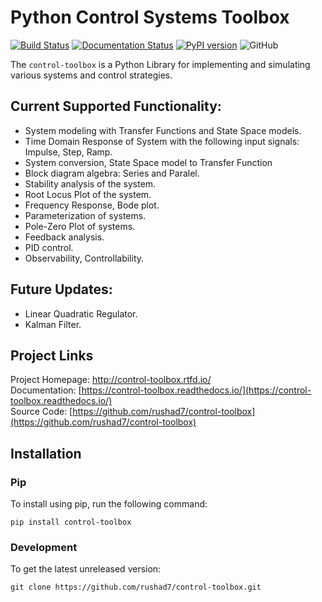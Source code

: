 # Python Control Systems Toolbox
[![Build Status](https://travis-ci.com/rushad7/control-toolbox.svg?branch=master)](https://travis-ci.com/rushad7/control-toolbox)
[![Documentation Status](https://readthedocs.org/projects/control-toolbox/badge/?version=latest)](https://control-toolbox.readthedocs.io/en/latest/?badge=latest)
[![PyPI version](https://badge.fury.io/py/control-toolbox.svg)](https://badge.fury.io/py/control-toolbox)
![GitHub](https://img.shields.io/github/license/rushad7/control-toolbox)  

The `control-toolbox` is a Python Library for implementing and simulating various systems and control strategies.

## Current Supported Functionality:

- System modeling with Transfer Functions and State Space models.
- Time Domain Response of System with the following input signals: Impulse, Step, Ramp.
- System conversion, State Space model to Transfer Function
- Block diagram algebra: Series and Paralel.
- Stability analysis of the system.
- Root Locus Plot of the system.
- Frequency Response, Bode plot.
- Parameterization of systems.
- Pole-Zero Plot of systems.
- Feedback analysis.
- PID control.
- Observability, Controllability.

## Future Updates:
- Linear Quadratic Regulator.
- Kalman Filter.

## Project Links
Project Homepage: http://control-toolbox.rtfd.io/  
Documentation: [https://control-toolbox.readthedocs.io/](https://control-toolbox.readthedocs.io/)  
Source Code: [https://github.com/rushad7/control-toolbox](https://github.com/rushad7/control-toolbox)  

## Installation
### Pip
To install using pip, run the following command:

`pip install control-toolbox`

### Development
To get the latest unreleased version:

`git clone https://github.com/rushad7/control-toolbox.git`
